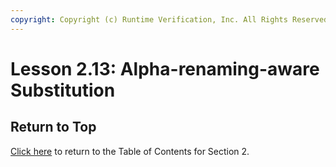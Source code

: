 ```yaml
---
copyright: Copyright (c) Runtime Verification, Inc. All Rights Reserved.
---
```


# Lesson 2.13: Alpha-renaming-aware Substitution

## Return to Top

[Click here](../README.md) to return to the Table of Contents for Section 2.
